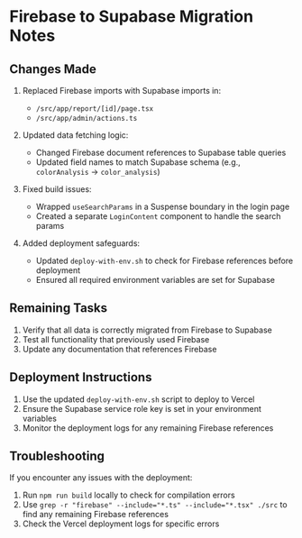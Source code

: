 # Firebase to Supabase Migration Notes

## Changes Made

1. Replaced Firebase imports with Supabase imports in:
   - `/src/app/report/[id]/page.tsx`
   - `/src/app/admin/actions.ts`

2. Updated data fetching logic:
   - Changed Firebase document references to Supabase table queries
   - Updated field names to match Supabase schema (e.g., `colorAnalysis` → `color_analysis`)

3. Fixed build issues:
   - Wrapped `useSearchParams` in a Suspense boundary in the login page
   - Created a separate `LoginContent` component to handle the search params

4. Added deployment safeguards:
   - Updated `deploy-with-env.sh` to check for Firebase references before deployment
   - Ensured all required environment variables are set for Supabase

## Remaining Tasks

1. Verify that all data is correctly migrated from Firebase to Supabase
2. Test all functionality that previously used Firebase
3. Update any documentation that references Firebase

## Deployment Instructions

1. Use the updated `deploy-with-env.sh` script to deploy to Vercel
2. Ensure the Supabase service role key is set in your environment variables
3. Monitor the deployment logs for any remaining Firebase references

## Troubleshooting

If you encounter any issues with the deployment:

1. Run `npm run build` locally to check for compilation errors
2. Use `grep -r "firebase" --include="*.ts" --include="*.tsx" ./src` to find any remaining Firebase references
3. Check the Vercel deployment logs for specific errors